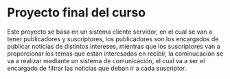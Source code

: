 # Proyecto final del curso

Este proyecto se basa en un sistema cliente servidor, en el cual se van a tener publicadores y suscriptores, los publicadores son los encargados de publicar noticias de distintos intereses, mientras que los suscriptores van a proporcionar los temas que están interesados en recibir, la cominucación se va a realizar mediante un sistema de comunicación, el cual va a ser el encargado de filtrar las noticias que deban ir a cada suscriptor.
